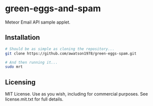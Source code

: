 green-eggs-and-spam
===================

Meteor Email API sample applet.


Installation  
------------------------


````sh
# Should be as simple as cloning the repository...  
git clone https://github.com/awatson1978/green-eggs-spam.git

# And then running it...
sudo mrt
````


Licensing
------------------------

MIT License. Use as you wish, including for commercial purposes.
See license.mit.txt for full details.

